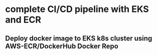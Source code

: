 # complete CI/CD pipeline with EKS and ECR

## Deploy docker image to EKS k8s cluster using AWS-ECR/DockerHub Docker Repo